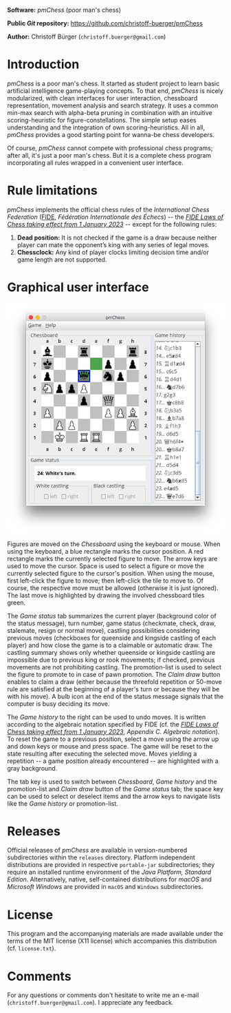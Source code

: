 **Software:** _pmChess_ (poor man's chess)

**Public _Git_ repository:** https://github.com/christoff-buerger/pmChess

**Author:** Christoff Bürger (`christoff.buerger@gmail.com`)

# Introduction

_pmChess_ is a poor man's chess. It started as student project to learn basic artificial intelligence game-playing concepts. To that end, _pmChess_ is nicely modularized, with clean interfaces for user interaction, chessboard representation, movement analysis and search strategy. It uses a common min-max search with alpha-beta pruning in combination with an intuitive scoring-heuristic for figure-constellations. The simple setup eases understanding and the integration of own scoring-heuristics. All in all, _pmChess_ provides a good starting point for wanna-be chess developers.

Of course, _pmChess_ cannot compete with professional chess programs; after all, it's just a poor man's chess. But it is a complete chess program incorporating all rules wrapped in a convenient user interface.

# Rule limitations

_pmChess_ implements the official chess rules of the _International Chess Federation_ ([FIDE](https://www.fide.com/), _Fédération Internationale des Échecs_) -- the [_FIDE Laws of Chess taking effect from 1 January 2023_](https://handbook.fide.com/chapter/E012023) -- except for the following rules:
 1. **Dead position:** It is not checked if the game is a draw because neither player can mate the opponent’s king with any series of legal moves.
 2. **Chessclock:** Any kind of player clocks limiting decision time and/or game length are not supported.

# Graphical user interface

![pmChess screenshot](releases/version-2.0.0/screenshot.png)

Figures are moved on the _Chessboard_ using the keyboard or mouse. When using the keyboard, a blue rectangle marks the cursor position. A red rectangle marks the currently selected figure to move. The arrow keys are used to move the cursor. Space is used to select a figure or move the currently selected figure to the cursor's position. When using the mouse, first left-click the figure to move; then left-click the tile to move to. Of course, the respective move must be allowed (otherwise it is just ignored). The last move is highlighted by drawing the involved chessboard tiles green.

The _Game status_ tab summarizes the current player (background color of the status message), turn number, game status (checkmate, check, draw, stalemate, resign or normal move), castling possibilities considering previous moves (checkboxes for queenside and kingside castling of each player) and how close the game is to a claimable or automatic draw. The castling summary shows only whether queenside or kingside castling are impossible due to previous king or rook movements; if checked, previous movements are not prohibiting castling. The promotion-list is used to select the figure to promote to in case of pawn promotion. The _Claim draw_ button enables to claim a draw (either because the threefold repetition or 50-move rule are satisfied at the beginning of a player's turn or because they will be with his move). A bulb icon at the end of the status message signals that the computer is busy deciding its move.

The _Game history_ to the right can be used to undo moves. It is written according to the algebraic notation specified by FIDE (cf. the [_FIDE Laws of Chess taking effect from 1 January 2023_](https://handbook.fide.com/chapter/E012023), _Appendix C. Algebraic notation_). To reset the game to a previous position, select a move using the arrow up and down keys or mouse and press space. The game will be reset to the state resulting after executing the selected move. Moves yielding a repetition -- a game position already encountered -- are highlighted with a gray background.

The tab key is used to switch between _Chessboard_, _Game history_ and the promotion-list and _Claim draw_ button of the _Game status_ tab; the space key can be used to select or deselect items and the arrow keys to navigate lists like the _Game history_ or promotion-list.

# Releases

Official releases of _pmChess_ are available in version-numbered subdirectories within the `releases` directory. Platform independent distributions are provided in respective `portable-jar` subdirectories; they require an installed runtime environment of the _Java Platform, Standard Edition_. Alternatively, native, self-contained distributions for _macOS_ and _Microsoft Windows_ are provided in `macOS` and `Windows` subdirectories.

# License

This program and the accompanying materials are made available under the terms of the MIT license (X11 license) which accompanies this distribution (cf. `license.txt`).

# Comments

For any questions or comments don't hesitate to write me an e-mail (`christoff.buerger@gmail.com`). I appreciate any feedback.
